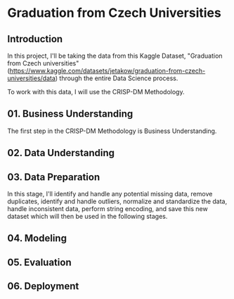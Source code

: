 # Graduation from Czech Universities

## Introduction

In this project, I'll be taking the data from this Kaggle Dataset, "Graduation from Czech universities" (https://www.kaggle.com/datasets/jetakow/graduation-from-czech-universities/data) through the entire Data Science process.

To work with this data, I will use the CRISP-DM Methodology.

## 01. Business Understanding

The first step in the CRISP-DM Methodology is Business Understanding.

## 02. Data Understanding

## 03. Data Preparation

In this stage, I'll identify and handle any potential missing data, remove duplicates, identify and handle outliers, normalize and standardize the data, handle inconsistent data, perform string encoding, and save this new dataset which will then be used in the following stages.

## 04. Modeling

## 05. Evaluation

## 06. Deployment
